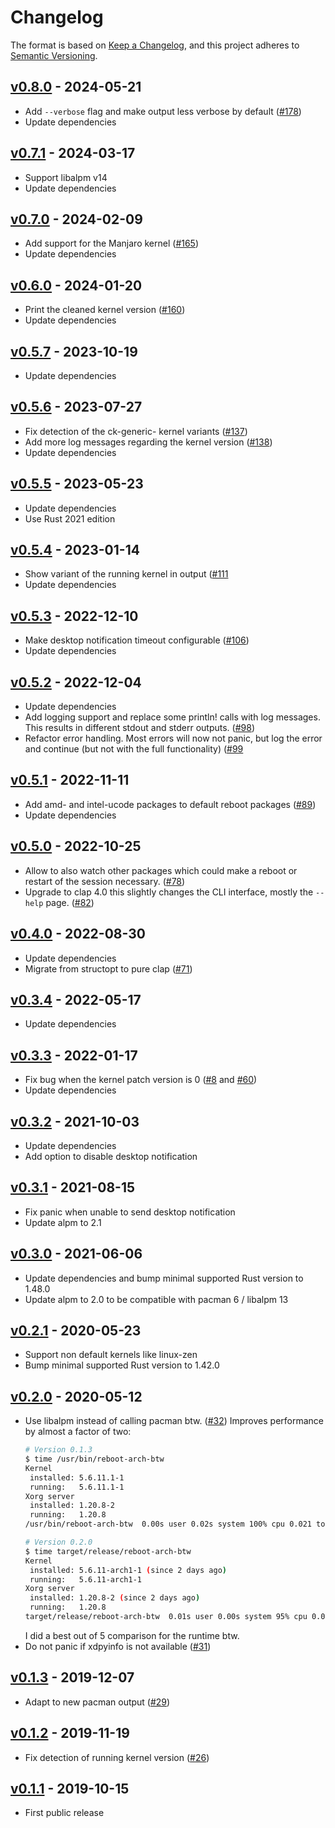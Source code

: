 # Changelog

The format is based on [Keep a Changelog](https://keepachangelog.com/en/1.0.0/),
and this project adheres to [Semantic Versioning](https://semver.org/spec/v2.0.0.html).

## [v0.8.0] - 2024-05-21

 * Add `--verbose` flag and make output less verbose by default
   ([#178](https://github.com/rnestler/reboot-arch-btw/pull/178))
 * Update dependencies

## [v0.7.1] - 2024-03-17

 * Support libalpm v14
 * Update dependencies

## [v0.7.0] - 2024-02-09

 * Add support for the Manjaro kernel
   ([#165](https://github.com/rnestler/reboot-arch-btw/pull/165))
 * Update dependencies

## [v0.6.0] - 2024-01-20

 * Print the cleaned kernel version
   ([#160](https://github.com/rnestler/reboot-arch-btw/pull/160))
 * Update dependencies

## [v0.5.7] - 2023-10-19

 * Update dependencies

## [v0.5.6] - 2023-07-27

 * Fix detection of the ck-generic- kernel variants
   ([#137](https://github.com/rnestler/reboot-arch-btw/pull/137))
 * Add more log messages regarding the kernel version
   ([#138](https://github.com/rnestler/reboot-arch-btw/pull/138))
 * Update dependencies

## [v0.5.5] - 2023-05-23

 * Update dependencies
 * Use Rust 2021 edition

## [v0.5.4] - 2023-01-14

 * Show variant of the running kernel in output
   ([#111](https://github.com/rnestler/reboot-arch-btw/pull/111)
 * Update dependencies

## [v0.5.3] - 2022-12-10

 * Make desktop notification timeout configurable
   ([#106](https://github.com/rnestler/reboot-arch-btw/pull/106))
 * Update dependencies

## [v0.5.2] - 2022-12-04

 * Update dependencies
 * Add logging support and replace some println! calls with log messages. This
   results in different stdout and stderr outputs.
   ([#98](https://github.com/rnestler/reboot-arch-btw/pull/98))
 * Refactor error handling. Most errors will now not panic, but log the error
   and continue (but not with the full functionality)
   ([#99](https://github.com/rnestler/reboot-arch-btw/pull/99)

## [v0.5.1] - 2022-11-11

 * Add amd- and intel-ucode packages to default reboot packages
   ([#89](https://github.com/rnestler/reboot-arch-btw/pull/89))
 * Update dependencies

## [v0.5.0] - 2022-10-25

 * Allow to also watch other packages which could make a reboot or restart of
   the session necessary.
   ([#78](https://github.com/rnestler/reboot-arch-btw/pull/78))
 * Upgrade to clap 4.0 this slightly changes the CLI interface, mostly the
   `--help` page.
   ([#82](https://github.com/rnestler/reboot-arch-btw/pull/82))

## [v0.4.0] - 2022-08-30

 * Update dependencies
 * Migrate from structopt to pure clap
   ([#71](https://github.com/rnestler/reboot-arch-btw/pull/71))

## [v0.3.4] - 2022-05-17

 * Update dependencies

## [v0.3.3] - 2022-01-17

 * Fix bug when the kernel patch version is 0
   ([#8](https://github.com/rnestler/reboot-arch-btw/issues/8) and
   [#60](https://github.com/rnestler/reboot-arch-btw/pull/60))
 * Update dependencies

## [v0.3.2] - 2021-10-03

 * Update dependencies
 * Add option to disable desktop notification

## [v0.3.1] - 2021-08-15

 * Fix panic when unable to send desktop notification
 * Update alpm to 2.1

## [v0.3.0] - 2021-06-06

 * Update dependencies and bump minimal supported Rust version to 1.48.0
 * Update alpm to 2.0 to be compatible with pacman 6 / libalpm 13

## [v0.2.1] - 2020-05-23

 * Support non default kernels like linux-zen
 * Bump minimal supported Rust version to 1.42.0

## [v0.2.0] - 2020-05-12

 * Use libalpm instead of calling pacman btw.
   ([#32](https://github.com/rnestler/reboot-arch-btw/pull/32))
   Improves performance by almost a factor of two:
   ```bash
   # Version 0.1.3
   $ time /usr/bin/reboot-arch-btw
   Kernel
    installed: 5.6.11.1-1
    running:   5.6.11.1-1
   Xorg server
    installed: 1.20.8-2
    running:   1.20.8
   /usr/bin/reboot-arch-btw  0.00s user 0.02s system 100% cpu 0.021 total

   # Version 0.2.0
   $ time target/release/reboot-arch-btw
   Kernel
    installed: 5.6.11-arch1-1 (since 2 days ago)
    running:   5.6.11-arch1-1
   Xorg server
    installed: 1.20.8-2 (since 2 days ago)
    running:   1.20.8
   target/release/reboot-arch-btw  0.01s user 0.00s system 95% cpu 0.012 total
   ```
   I did a best out of 5 comparison for the runtime btw.
 * Do not panic if xdpyinfo is not available
   ([#31](https://github.com/rnestler/reboot-arch-btw/pull/31))

## [v0.1.3] - 2019-12-07

 * Adapt to new pacman output
   ([#29](https://github.com/rnestler/reboot-arch-btw/pull/29))

## [v0.1.2] - 2019-11-19

 * Fix detection of running kernel version
   ([#26](https://github.com/rnestler/reboot-arch-btw/pull/26))

## [v0.1.1] - 2019-10-15

 * First public release

[Unreleased]: https://github.com/rnestler/reboot-arch-btw/compare/v0.8.0...master
[v0.8.0]: https://github.com/rnestler/reboot-arch-btw/compare/v0.7.1..v0.8.0
[v0.7.1]: https://github.com/rnestler/reboot-arch-btw/compare/v0.7.0..v0.7.1
[v0.7.0]: https://github.com/rnestler/reboot-arch-btw/compare/v0.6.0..v0.7.0
[v0.6.0]: https://github.com/rnestler/reboot-arch-btw/compare/v0.5.7..v0.6.0
[v0.5.7]: https://github.com/rnestler/reboot-arch-btw/compare/v0.5.6..v0.5.7
[v0.5.6]: https://github.com/rnestler/reboot-arch-btw/compare/v0.5.5..v0.5.6
[v0.5.5]: https://github.com/rnestler/reboot-arch-btw/compare/v0.5.4..v0.5.5
[v0.5.4]: https://github.com/rnestler/reboot-arch-btw/compare/v0.5.3..v0.5.4
[v0.5.3]: https://github.com/rnestler/reboot-arch-btw/compare/v0.5.2..v0.5.3
[v0.5.2]: https://github.com/rnestler/reboot-arch-btw/compare/v0.5.1..v0.5.2
[v0.5.1]: https://github.com/rnestler/reboot-arch-btw/compare/v0.5.0..v0.5.1
[v0.5.0]: https://github.com/rnestler/reboot-arch-btw/compare/v0.4.0..v0.5.0
[v0.4.0]: https://github.com/rnestler/reboot-arch-btw/compare/v0.3.4..v0.4.0
[v0.3.4]: https://github.com/rnestler/reboot-arch-btw/compare/v0.3.3..v0.3.4
[v0.3.3]: https://github.com/rnestler/reboot-arch-btw/compare/v0.3.2..v0.3.3
[v0.3.2]: https://github.com/rnestler/reboot-arch-btw/compare/v0.3.1..v0.3.2
[v0.3.1]: https://github.com/rnestler/reboot-arch-btw/compare/v0.3.0..v0.3.1
[v0.3.0]: https://github.com/rnestler/reboot-arch-btw/compare/v0.2.1..v0.3.0
[v0.2.1]: https://github.com/rnestler/reboot-arch-btw/compare/v0.2.0..v0.2.1
[v0.2.0]: https://github.com/rnestler/reboot-arch-btw/compare/v0.1.3..v0.2.0
[v0.1.3]: https://github.com/rnestler/reboot-arch-btw/compare/v0.1.2..v0.1.3
[v0.1.2]: https://github.com/rnestler/reboot-arch-btw/compare/v0.1.1..v0.1.2
[v0.1.1]: https://github.com/rnestler/reboot-arch-btw/releases/tag/v0.1.1
